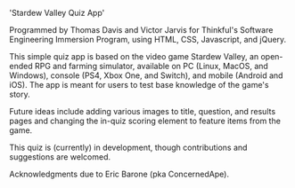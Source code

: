 'Stardew Valley Quiz App' 

Programmed by Thomas Davis and Victor Jarvis for Thinkful's Software Engineering Immersion Program, using HTML, CSS, Javascript, and jQuery.

This simple quiz app is based on the video game Stardew Valley, an open-ended RPG and farming simulator, available on PC (Linux, MacOS, and Windows), console (PS4, Xbox One, and Switch), and mobile (Android and iOS). The app is meant for users to test base knowledge of the game's story.

Future ideas include adding various images to title, question, and results pages and changing the in-quiz scoring element to feature items from the game.

This quiz is (currently) in development, though contributions and suggestions are welcomed.

Acknowledgments due to Eric Barone (pka ConcernedApe).